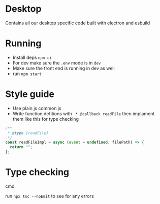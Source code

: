 # Desktop

Contains all our desktop specific code built with electron and esbuild

# Running

- Install deps `npm ci`
- For dev make sure the `.env` mode is in `dev`
- Make sure the front end is running in dev as well
- run `npm start`


# Style guide

- Use plain js common js
- Write function defitions with ` * @callback readFile` then implament them like this for type checking 
```js
/**
 * @type {readFile}
 */
const readFileImpl = async (event = undefined, filePath) => {
  return "";
};
```

# Type checking

cmd

run `npx tsc --noEmit` to see for any errors
